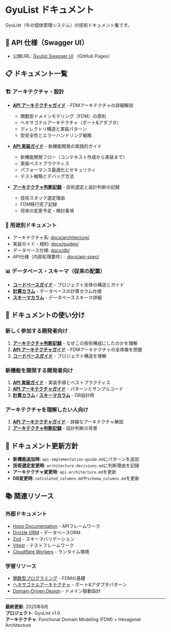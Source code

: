 # GyuList ドキュメント

GyuList（牛の個体管理システム）の技術ドキュメント集です。

## 🔗 API 仕様（Swagger UI）

- 公開URL: [Gyulist Swagger UI](https://katsuya6152.github.io/gyulist/swagger/) 〔GitHub Pages〕

## 📋 ドキュメント一覧

### 🏗️ アーキテクチャ・設計

- **[API アーキテクチャガイド](./api-architecture.md)** - FDMアーキテクチャの詳細解説
  - 関数型ドメインモデリング（FDM）の原則
  - ヘキサゴナルアーキテクチャ（ポート&アダプタ）
  - ディレクトリ構造と実装パターン
  - 型安全性とエラーハンドリング戦略

- **[API 実装ガイド](./api-implementation-guide.md)** - 新機能開発の実践的ガイド
  - 新機能開発フロー（コンテキスト作成から実装まで）
  - 実装ベストプラクティス
  - パフォーマンス最適化とセキュリティ
  - テスト戦略とデバッグ方法

- **[アーキテクチャ判断記録](./architecture-decisions.md)** - 技術選定と設計判断の記録
  - 技術スタック選定理由
  - FDM移行完了記録
  - 将来の変更予定・検討事項

### 📂 用途別ドキュメント

- アーキテクチャ系: [docs/architecture/](./architecture/)
- 実装ガイド・規約: [docs/guides/](./guides/)
- データベース仕様: [docs/db/](./db/)
- API仕様（内部処理要件）: [docs/api-spec/](./api-spec/)

### 📊 データベース・スキーマ（従来の配置）

- **[コードベースガイド](./codebase-guide.md)** - プロジェクト全体の構造とガイド
- **[計算カラム](./calculated_columns.md)** - データベースの計算カラム仕様
- **[スキーマカラム](./schema_columns.md)** - データベーススキーマ詳細

## 🎯 ドキュメントの使い分け

### 新しく参加する開発者向け
1. **[アーキテクチャ判断記録](./architecture-decisions.md)** - なぜこの技術構成にしたのかを理解
2. **[API アーキテクチャガイド](./api-architecture.md)** - FDMアーキテクチャの全体像を把握
3. **[コードベースガイド](./codebase-guide.md)** - プロジェクト構造を理解

### 新機能を開発する開発者向け
1. **[API 実装ガイド](./api-implementation-guide.md)** - 実装手順とベストプラクティス
2. **[API アーキテクチャガイド](./api-architecture.md)** - パターンとサンプルコード
3. **[計算カラム](./calculated_columns.md)** / **[スキーマカラム](./schema_columns.md)** - DB設計時

### アーキテクチャを理解したい人向け
1. **[API アーキテクチャガイド](./api-architecture.md)** - 詳細なアーキテクチャ解説
2. **[アーキテクチャ判断記録](./architecture-decisions.md)** - 設計判断の背景

## 🔄 ドキュメント更新方針

- **新機能追加時**: `api-implementation-guide.md`にパターンを追加
- **技術選定変更時**: `architecture-decisions.md`に判断理由を記録
- **アーキテクチャ変更時**: `api-architecture.md`を更新
- **DB変更時**: `calculated_columns.md`や`schema_columns.md`を更新

## 📚 関連リソース

### 外部ドキュメント
- [Hono Documentation](https://hono.dev/) - APIフレームワーク
- [Drizzle ORM](https://orm.drizzle.team/) - データベースORM
- [Zod](https://zod.dev/) - スキーマバリデーション
- [Vitest](https://vitest.dev/) - テストフレームワーク
- [Cloudflare Workers](https://developers.cloudflare.com/workers/) - ランタイム環境

### 学習リソース
- [関数型プログラミング](https://mostly-adequate.gitbook.io/mostly-adequate-guide/) - FDMの基礎
- [ヘキサゴナルアーキテクチャ](https://alistair.cockburn.us/hexagonal-architecture/) - ポート&アダプタパターン
- [Domain-Driven Design](https://domainlanguage.com/ddd/) - ドメイン駆動設計

---

**最終更新**: 2025年8月  
**プロジェクト**: GyuList v1.0  
**アーキテクチャ**: Functional Domain Modeling (FDM) + Hexagonal Architecture

